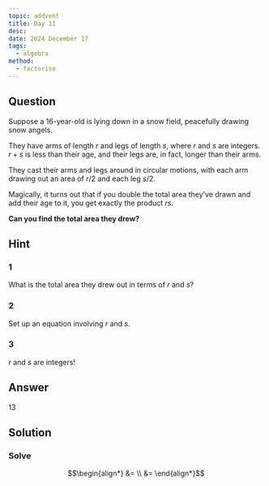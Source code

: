 ```yaml
---
topic: addvent
title: Day 11
desc: 
date: 2024 December 17
tags:
  - algebra
method:
  - factorise
---
```



## Question

Suppose a 16-year-old is lying down in a snow field, peacefully drawing snow angels.

They have arms of length $r$ and legs of length $s$, where $r$ and $s$ are integers. $r + s$ is less than their age, and their legs are, in fact, longer than their arms.

They cast their arms and legs around in circular motions, with each arm drawing out an area of $r/2$ and each leg $s/2$.

Magically, it turns out that if you double the total area they’ve drawn and add their age to it, you get exactly the product $rs$.

<strong>Can you find the total area they drew?</strong>


## Hint

### 1
What is the total area they drew out in terms of $r$ and $s$?

### 2
Set up an equation involving $r$ and $s$.

### 3
$r$ and $s$ are integers!


## Answer

$13$


## Solution

### Solve
```math
\begin{align*}
  &= 
  \\ &= 
\end{align*}
```
